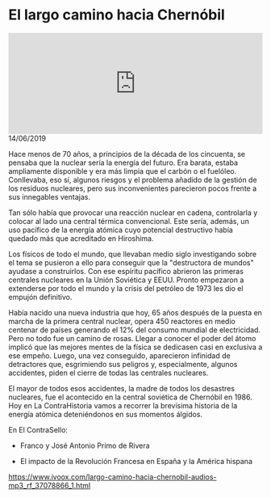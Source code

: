 # El largo camino hacia Chernóbil
<iframe id='audio_88903085' frameborder='0' allowfullscreen='' scrolling='no' height='200' style='width:100%;' src='https://www.ivoox.com/player_ej_37078866_6_1.html' loading='lazy'></iframe>14/06/2019

Hace menos de 70 años, a principios de la década de los cincuenta, se pensaba que la nuclear sería la energía del futuro. Era barata, estaba ampliamente disponible y era más limpia que el carbón o el fuelóleo. Conllevaba, eso sí, algunos riesgos y el problema añadido de la gestión de los residuos nucleares, pero sus inconvenientes parecieron pocos frente a sus innegables ventajas.  

 Tan sólo había que provocar una reacción nuclear en cadena, controlarla y colocar al lado una central térmica convencional. Este sería, además, un uso pacífico de la energía atómica cuyo potencial destructivo había quedado más que acreditado en Hiroshima.  

 Los físicos de todo el mundo, que llevaban medio siglo investigando sobre el tema se pusieron a ello para conseguir que la "destructora de mundos" ayudase a construirlos. Con ese espíritu pacífico abrieron las primeras centrales nucleares en la Unión Soviética y EEUU. Pronto empezaron a extenderse por todo el mundo y la crisis del petróleo de 1973 les dio el empujón definitivo. 

 Había nacido una nueva industria que hoy, 65 años después de la puesta en marcha de la primera central nuclear, opera 450 reactores en medio centenar de países generando el 12% del consumo mundial de electricidad. Pero no todo fue un camino de rosas. Llegar a conocer el poder del átomo implicó que las mejores mentes de la física se dedicasen casi en exclusiva a ese empeño. Luego, una vez conseguido, aparecieron infinidad de detractores que, esgrimiendo sus peligros y, especialmente, algunos accidentes, piden el cierre de todas las centrales nucleares. 

 El mayor de todos esos accidentes, la madre de todos los desastres nucleares, fue el acontecido en la central soviética de Chernóbil en 1986. Hoy en La ContraHistoria vamos a recorrer la brevísima historia de la energía atómica deteniéndonos en sus momentos álgidos.  

 En El ContraSello:

 - Franco y José Antonio Primo de Rivera

 - El impacto de la Revolución Francesa en España y la América hispana 

 

https://www.ivoox.com/largo-camino-hacia-chernobil-audios-mp3_rf_37078866_1.html
